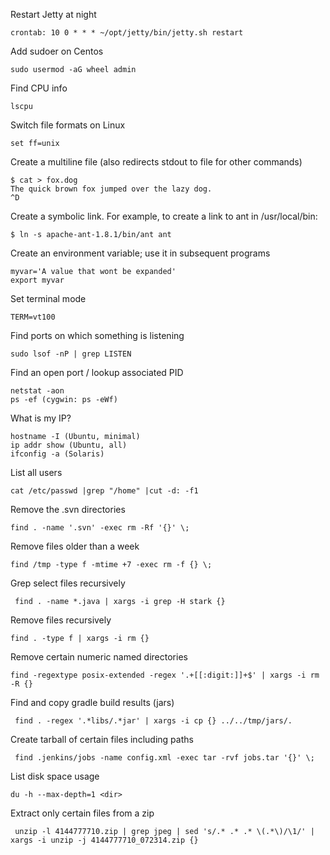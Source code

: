 Restart Jetty at night
```
crontab: 10 0 * * * ~/opt/jetty/bin/jetty.sh restart
```
Add sudoer on Centos
```
sudo usermod -aG wheel admin
```
Find CPU info
```
lscpu
```
Switch file formats on Linux
```
set ff=unix
```

Create a multiline file (also redirects stdout to file for other commands)

```
$ cat > fox.dog
The quick brown fox jumped over the lazy dog.
^D
```

Create a symbolic link. For example, to create a link to ant in /usr/local/bin:
```
$ ln -s apache-ant-1.8.1/bin/ant ant
```

Create an environment variable; use it in subsequent programs
```
myvar='A value that wont be expanded'
export myvar
```
Set terminal mode
```
TERM=vt100
```
Find ports on which something is listening
```
sudo lsof -nP | grep LISTEN
```
Find an open port / lookup associated PID
```
netstat -aon
ps -ef (cygwin: ps -eWf)
```

What is my IP?

```
hostname -I (Ubuntu, minimal)
ip addr show (Ubuntu, all)
ifconfig -a (Solaris)
```

List all users

```
cat /etc/passwd |grep "/home" |cut -d: -f1
```

Remove the .svn directories

```
find . -name '.svn' -exec rm -Rf '{}' \;
```

Remove files older than a week

```
find /tmp -type f -mtime +7 -exec rm -f {} \;
```

Grep select files recursively

```
 find . -name *.java | xargs -i grep -H stark {}
```

Remove files recursively

```
find . -type f | xargs -i rm {}
```

Remove certain numeric named directories

```
find -regextype posix-extended -regex '.+[[:digit:]]+$' | xargs -i rm -R {}
```

Find and copy gradle build results (jars)

```
 find . -regex '.*libs/.*jar' | xargs -i cp {} ../../tmp/jars/.
```

Create tarball of certain files including paths

```
 find .jenkins/jobs -name config.xml -exec tar -rvf jobs.tar '{}' \;
```

List disk space usage

```
du -h --max-depth=1 <dir>
```

Extract only certain files from a zip

```
 unzip -l 4144777710.zip | grep jpeg | sed 's/.* .* .* \(.*\)/\1/' | xargs -i unzip -j 4144777710_072314.zip {}
```
